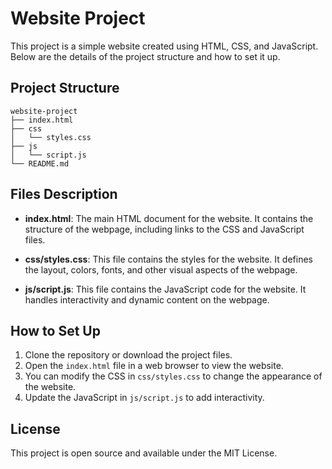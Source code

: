 # Website Project

This project is a simple website created using HTML, CSS, and JavaScript. Below are the details of the project structure and how to set it up.

## Project Structure

```
website-project
├── index.html
├── css
│   └── styles.css
├── js
│   └── script.js
└── README.md
```

## Files Description

- **index.html**: The main HTML document for the website. It contains the structure of the webpage, including links to the CSS and JavaScript files.
  
- **css/styles.css**: This file contains the styles for the website. It defines the layout, colors, fonts, and other visual aspects of the webpage.
  
- **js/script.js**: This file contains the JavaScript code for the website. It handles interactivity and dynamic content on the webpage.

## How to Set Up

1. Clone the repository or download the project files.
2. Open the `index.html` file in a web browser to view the website.
3. You can modify the CSS in `css/styles.css` to change the appearance of the website.
4. Update the JavaScript in `js/script.js` to add interactivity.

## License

This project is open source and available under the MIT License.